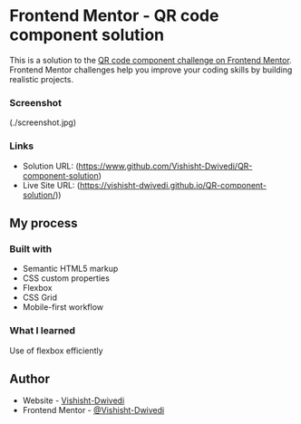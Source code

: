 # Frontend Mentor - QR code component solution

This is a solution to the [QR code component challenge on Frontend Mentor](https://www.frontendmentor.io/challenges/qr-code-component-iux_sIO_H). Frontend Mentor challenges help you improve your coding skills by building realistic projects. 

### Screenshot

(./screenshot.jpg)

### Links

- Solution URL: (https://www.github.com/Vishisht-Dwivedi/QR-component-solution)
- Live Site URL: (https://vishisht-dwivedi.github.io/QR-component-solution/))

## My process

### Built with

- Semantic HTML5 markup
- CSS custom properties
- Flexbox
- CSS Grid
- Mobile-first workflow

### What I learned

Use of flexbox efficiently

## Author

- Website - [Vishisht-Dwivedi](https://github.com/Vishisht-Dwivedi)
- Frontend Mentor - [@Vishisht-Dwivedi](https://www.frontendmentor.io/profile/Vishisht-Dwivedi)
